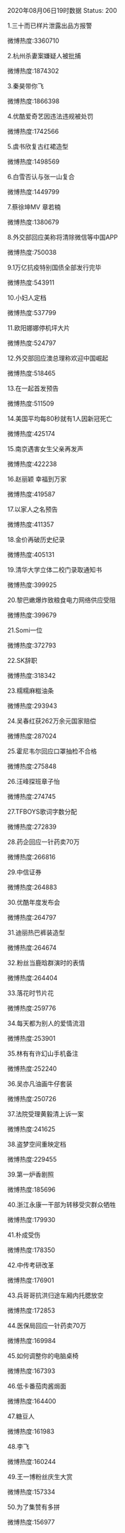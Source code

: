 2020年08月06日19时数据
Status: 200

1.三十而已样片泄露出品方报警

微博热度:3360710

2.杭州杀妻案嫌疑人被批捕

微博热度:1874302

3.秦昊带你飞

微博热度:1866398

4.优酷爱奇艺因违法违规被处罚

微博热度:1742566

5.虞书欣复古红裙造型

微博热度:1498569

6.白雪否认与张一山复合

微博热度:1449799

7.蔡徐坤MV 章若楠

微博热度:1380679

8.外交部回应美称将清除微信等中国APP

微博热度:750038

9.1万亿抗疫特别国债全部发行完毕

微博热度:543911

10.小妇人定档

微博热度:537799

11.欧阳娜娜停机坪大片

微博热度:524797

12.外交部回应澳总理称欢迎中国崛起

微博热度:518465

13.在一起首发预告

微博热度:511509

14.美国平均每80秒就有1人因新冠死亡

微博热度:425174

15.南京遇害女生父亲再发声

微博热度:422238

16.赵丽颖 幸福到万家

微博热度:419587

17.以家人之名预告

微博热度:411357

18.金价再破历史纪录

微博热度:405131

19.清华大学立体二校门录取通知书

微博热度:399925

20.黎巴嫩爆炸致粮食电力网络供应受阻

微博热度:399679

21.Somi一位

微博热度:372793

22.SK辞职

微博热度:318342

23.糯糯麻糍油条

微博热度:293943

24.吴春红获262万余元国家赔偿

微博热度:287024

25.霍尼韦尔回应口罩抽检不合格

微博热度:275848

26.汪峰探班章子怡

微博热度:274745

27.TFBOYS歌词字数分配

微博热度:272839

28.药企回应一针药卖70万

微博热度:266816

29.中信证券

微博热度:264883

30.优酷年度发布会

微博热度:264797

31.迪丽热巴裤装造型

微博热度:264674

32.粉丝当鹿晗群演时的表情

微博热度:264404

33.落花时节片花

微博热度:259776

34.每天都为别人的爱情流泪

微博热度:253901

35.林有有许幻山手机备注

微博热度:252240

36.吴亦凡油画牛仔套装

微博热度:250726

37.法院受理黄毅清上诉一案

微博热度:241625

38.盗梦空间重映定档

微博热度:229455

39.第一炉香剧照

微博热度:185696

40.浙江永康一干部为转移受灾群众牺牲

微博热度:179930

41.朴成受伤

微博热度:178350

42.中传考研改革

微博热度:176901

43.兵哥哥抗洪归途车厢内托腮放空

微博热度:172853

44.医保局回应一针药卖70万

微博热度:169984

45.如何调整你的电脑桌椅

微博热度:167393

46.低卡番茄肉酱焗面

微博热度:164400

47.糖豆人

微博热度:161983

48.李飞

微博热度:160244

49.王一博粉丝庆生大赏

微博热度:157334

50.为了集赞有多拼

微博热度:156977

